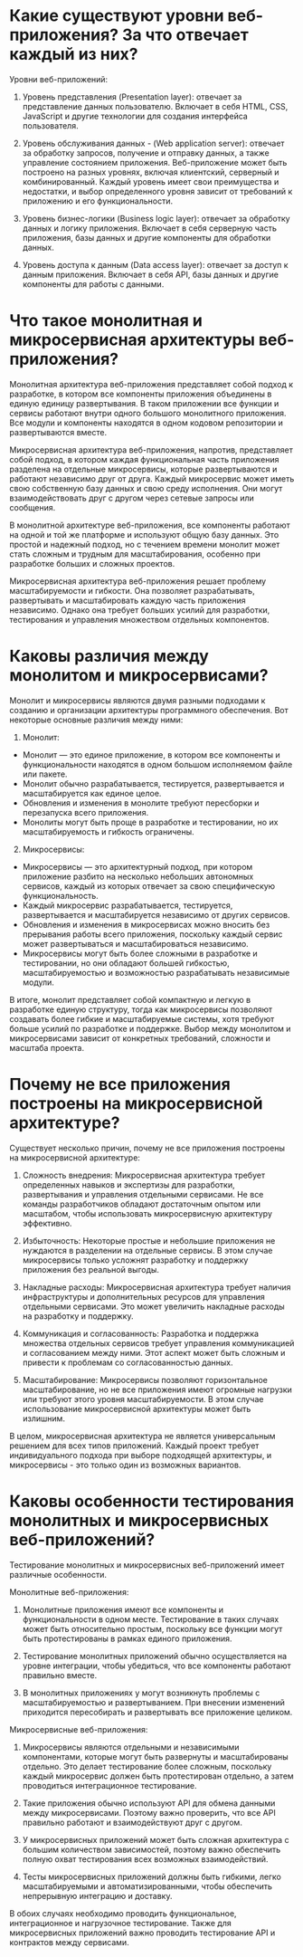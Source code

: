 # Какие существуют уровни веб-приложения? За что отвечает каждый из них?

Уровни веб-приложений:

1. Уровень представления (Presentation layer): отвечает за представление данных пользователю. Включает в себя HTML, CSS, JavaScript и другие технологии для создания интерфейса пользователя.

2. Уровень обслуживания данных - (Web application server): отвечает за обработку запросов, получение и отправку данных, а также управление состоянием приложения. Веб-приложение может быть построено на разных уровнях, включая клиентский, серверный и комбинированный. Каждый уровень имеет свои преимущества и недостатки, и выбор определенного уровня зависит от требований к приложению и его функциональности.

2. Уровень бизнес-логики (Business logic layer): отвечает за обработку данных и логику приложения. Включает в себя серверную часть приложения, базы данных и другие компоненты для обработки данных.

3. Уровень доступа к данным (Data access layer): отвечает за доступ к данным приложения. Включает в себя API, базы данных и другие компоненты для работы с данными.

# Что такое монолитная и микросервисная архитектуры веб-приложения?

Монолитная архитектура веб-приложения представляет собой подход к разработке, в котором все компоненты приложения объединены в единую единицу развертывания. В таком приложении все функции и сервисы работают внутри одного большого монолитного приложения. Все модули и компоненты находятся в одном кодовом репозитории и развертываются вместе.

Микросервисная архитектура веб-приложения, напротив, представляет собой подход, в котором каждая функциональная часть приложения разделена на отдельные микросервисы, которые развертываются и работают независимо друг от друга. Каждый микросервис может иметь свою собственную базу данных и свою среду исполнения. Они могут взаимодействовать друг с другом через сетевые запросы или сообщения.

В монолитной архитектуре веб-приложения, все компоненты работают на одной и той же платформе и используют общую базу данных. Это простой и надежный подход, но с течением времени монолит может стать сложным и трудным для масштабирования, особенно при разработке больших и сложных проектов.

Микросервисная архитектура веб-приложения решает проблему масштабируемости и гибкости. Она позволяет разрабатывать, развертывать и масштабировать каждую часть приложения независимо. Однако она требует больших усилий для разработки, тестирования и управления множеством отдельных компонентов.

# Каковы различия между монолитом и микросервисами?

Монолит и микросервисы являются двумя разными подходами к созданию и организации архитектуры программного обеспечения. Вот некоторые основные различия между ними:

1. Монолит:
- Монолит — это единое приложение, в котором все компоненты и функциональности находятся в одном большом исполняемом файле или пакете.
- Монолит обычно разрабатывается, тестируется, развертывается и масштабируется как единое целое.
- Обновления и изменения в монолите требуют пересборки и перезапуска всего приложения.
- Монолиты могут быть проще в разработке и тестировании, но их масштабируемость и гибкость ограничены.

2. Микросервисы:
- Микросервисы — это архитектурный подход, при котором приложение разбито на несколько небольших автономных сервисов, каждый из которых отвечает за свою специфическую функциональность.
- Каждый микросервис разрабатывается, тестируется, развертывается и масштабируется независимо от других сервисов.
- Обновления и изменения в микросервисах можно вносить без прерывания работы всего приложения, поскольку каждый сервис может развертываться и масштабироваться независимо.
- Микросервисы могут быть более сложными в разработке и тестировании, но они обладают большей гибкостью, масштабируемостью и возможностью разрабатывать независимые модули.

В итоге, монолит представляет собой компактную и легкую в разработке единую структуру, тогда как микросервисы позволяют создавать более гибкие и масштабируемые системы, хотя требуют больше усилий по разработке и поддержке. Выбор между монолитом и микросервисами зависит от конкретных требований, сложности и масштаба проекта.

# Почему не все приложения построены на микросервисной архитектуре?

Существует несколько причин, почему не все приложения построены на микросервисной архитектуре:

1. Сложность внедрения: Микросервисная архитектура требует определенных навыков и экспертизы для разработки, развертывания и управления отдельными сервисами. Не все команды разработчиков обладают достаточным опытом или масштабом, чтобы использовать микросервисную архитектуру эффективно.

2. Избыточность: Некоторые простые и небольшие приложения не нуждаются в разделении на отдельные сервисы. В этом случае микросервисы только усложнят разработку и поддержку приложения без реальной выгоды.

3. Накладные расходы: Микросервисная архитектура требует наличия инфраструктуры и дополнительных ресурсов для управления отдельными сервисами. Это может увеличить накладные расходы на разработку и поддержку.

4. Коммуникация и согласованность: Разработка и поддержка множества отдельных сервисов требует управления коммуникацией и согласованием между ними. Этот аспект может быть сложным и привести к проблемам со согласованностью данных.

5. Масштабирование: Микросервисы позволяют горизонтальное масштабирование, но не все приложения имеют огромные нагрузки или требуют этого уровня масштабируемости. В этом случае использование микросервисной архитектуры может быть излишним.

В целом, микросервисная архитектура не является универсальным решением для всех типов приложений. Каждый проект требует индивидуального подхода при выборе подходящей архитектуры, и микросервисы - это только один из возможных вариантов.

# Каковы особенности тестирования монолитных и микросервисных веб-приложений?

Тестирование монолитных и микросервисных веб-приложений имеет различные особенности.

Монолитные веб-приложения:

1. Монолитные приложения имеют все компоненты и функциональности в одном месте. Тестирование в таких случаях может быть относительно простым, поскольку все функции могут быть протестированы в рамках единого приложения.

2. Тестирование монолитных приложений обычно осуществляется на уровне интеграции, чтобы убедиться, что все компоненты работают правильно вместе.

3. В монолитных приложениях у могут возникнуть проблемы с масштабируемостью и развертыванием. При внесении изменений приходится пересобирать и развертывать все приложение целиком.

Микросервисные веб-приложения:

1. Микросервисы являются отдельными и независимыми компонентами, которые могут быть развернуты и масштабированы отдельно. Это делает тестирование более сложным, поскольку каждый микросервис должен быть протестирован отдельно, а затем проводиться интеграционное тестирование.

2. Такие приложения обычно используют API для обмена данными между микросервисами. Поэтому важно проверить, что все API правильно работают и взаимодействуют друг с другом.

3. У микросервисных приложений может быть сложная архитектура с большим количеством зависимостей, поэтому важно обеспечить полную охват тестирования всех возможных взаимодействий.

4. Тесты микросервисных приложений должны быть гибкими, легко масштабируемыми и автоматизированными, чтобы обеспечить непрерывную интеграцию и доставку.

В обоих случаях необходимо проводить функциональное, интеграционное и нагрузочное тестирование. Также для микросервисных приложений важно проводить тестирование API и контрактов между сервисами.